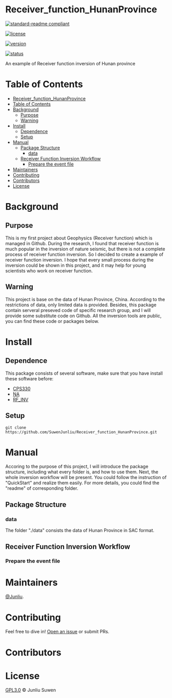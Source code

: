 


# Receiver_function_HunanProvince
[![standard-readme compliant](https://img.shields.io/badge/readme%20style-standard-brightgreen.svg?style=flat-square)](https://github.com/RichardLitt/standard-readme)

[![license](https://img.shields.io/github/license/SuwenJunliu/Receiver_function_HunanProvince)](https://github.com/SuwenJunliu/Receiver_function_HunanProvince/blob/master/LICENSE)

[![version](https://img.shields.io/badge/Version-0.0.1-blue)](https://github.com/SuwenJunliu/Receiver_function_HunanProvince)

[![status](https://img.shields.io/badge/Status-constructing-red)](https://github.com/SuwenJunliu/Receiver_function_HunanProvince)

An example of Receiver function inversion of Hunan province


# Table of Contents

- [Receiver_function_HunanProvince](#receiverfunctionhunanprovince)
- [Table of Contents](#table-of-contents)
- [Background](#background)
  - [Purpose](#purpose)
  - [Warning](#warning)
- [Install](#install)
  - [Dependence](#dependence)
  - [Setup](#setup)
- [Manual](#manual)
  - [Package Structure](#package-structure)
    - [data](#data)
  - [Receiver Function Inversion Workflow](#receiver-function-inversion-workflow)
    - [Prepare the event file](#prepare-the-event-file)
- [Maintainers](#maintainers)
- [Contributing](#contributing)
- [Contributors](#contributors)
- [License](#license)

# Background


## Purpose

This is my first project about Geophysics (Receiver function) which is managed in Github. During the research, I found that receiver function is much popular in the inversion of nature seismic, but there is not a complete process of receiver function inversion. So I decided to create a example of receiver function inversion. I hope that every small process during the inversion could be shown in this project, and it may help for young scientists who work on receiver function.

## Warning
This project is base on the data of Hunan Province, China. According to the restrictions of data, only limited data is provided. Besides, this package contain serveral preseved code of specific research group, and I will provide some substitute code on Github. All the inversion tools are public, you can find these code or packages below.

# Install

## Dependence
This package consists of several software, make sure that you have install these software before:

- [CPS330](http://www.eas.slu.edu/eqc/eqccps.html)
- [NA](http://rses.anu.edu.au/~malcolm/na/)
- [RF_INV](https://github.com/akuhara/RF_INV)

## Setup

```响应
git clone https://github.com/SuwenJunliu/Receiver_function_HunanProvince.git
```

# Manual

Accoring to the purpose of this project, I will introduce the package structure, including what every folder is, and how to use them. Next, the whole inversion workflow will be present. You could follow the instruction of "QuickStart" and realize them easily. For more details, you could find the "readme" of corresponding folder.

## Package Structure

### data
The folder "./data" consists the data of Hunan Province in SAC format.


## Receiver Function Inversion Workflow

### Prepare the event file






# Maintainers

[@Junliu](https://github.com/SuwenJunliu/).

# Contributing

Feel free to dive in! [Open an issue](https://github.com/SuwenJunliu/Receiver_function_HunanProvince/issues/new) or submit PRs.



# Contributors




# License

[GPL3.0](LICENSE) © Junliu Suwen
